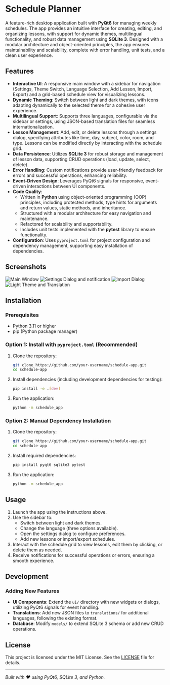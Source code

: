 # Schedule Planner

A feature-rich desktop application built with **PyQt6** for managing weekly schedules. The app provides an intuitive interface for creating, editing, and organizing lessons, with support for dynamic themes, multilingual functionality, and robust data management using **SQLite 3**. Designed with a modular architecture and object-oriented principles, the app ensures maintainability and scalability, complete with error handling, unit tests, and a clean user experience.

## Features

- **Interactive UI**: A responsive main window with a sidebar for navigation (Settings, Theme Switch, Language Selection, Add Lesson, Import, Export) and a grid-based schedule view for visualizing lessons.
- **Dynamic Theming**: Switch between light and dark themes, with icons adapting dynamically to the selected theme for a cohesive user experience.
- **Multilingual Support**: Supports three languages, configurable via the sidebar or settings, using JSON-based translation files for seamless internationalization.
- **Lesson Management**: Add, edit, or delete lessons through a settings dialog, specifying attributes like time, day, subject, color, room, and type. Lessons can be modified directly by interacting with the schedule grid.
- **Data Persistence**: Utilizes **SQLite 3** for robust storage and management of lesson data, supporting CRUD operations (load, update, select, delete).
- **Error Handling**: Custom notifications provide user-friendly feedback for errors and successful operations, enhancing reliability.
- **Event-Driven Design**: Leverages PyQt6 signals for responsive, event-driven interactions between UI components.
- **Code Quality**:
  - Written in **Python** using object-oriented programming (OOP) principles, including protected methods, type hints for arguments and return values, static methods, and inheritance.
  - Structured with a modular architecture for easy navigation and maintenance.
  - Refactored for scalability and supportability.
  - Includes unit tests implemented with the **pytest** library to ensure functionality.
- **Configuration**: Uses `pyproject.toml` for project configuration and dependency management, supporting easy installation of dependencies.

## Screenshots

![Main Window](https://github.com/user-attachments/assets/fa52a849-807e-4c98-b85b-f844f895be74)
![Settings Dialog and notification](https://github.com/user-attachments/assets/40209ef3-df0f-4870-bb26-273c7b6823d6)
![Import Dialog](https://github.com/user-attachments/assets/ecec6e2b-fd9e-447f-b1d4-88a013d4955f)
![Light Theme and Translation](https://github.com/user-attachments/assets/af13e849-a709-438d-a03a-a5746f3cbe69)


## Installation

### Prerequisites

- Python 3.11 or higher
- pip (Python package manager)

### Option 1: Install with `pyproject.toml` (Recommended)

1. Clone the repository:
   ```bash
   git clone https://github.com/your-username/schedule-app.git
   cd schedule-app
   ```

2. Install dependencies (including development dependencies for testing):
   ```bash
   pip install -e .[dev]
   ```

3. Run the application:
   ```bash
   python -m schedule_app
   ```

### Option 2: Manual Dependency Installation

1. Clone the repository:
   ```bash
   git clone https://github.com/your-username/schedule-app.git
   cd schedule-app
   ```

2. Install required dependencies:
   ```bash
   pip install pyqt6 sqlite3 pytest
   ```

3. Run the application:
   ```bash
   python -m schedule_app
   ```

## Usage

1. Launch the app using the instructions above.
2. Use the sidebar to:
   - Switch between light and dark themes.
   - Change the language (three options available).
   - Open the settings dialog to configure preferences.
   - Add new lessons or import/export schedules.
3. Interact with the schedule grid to view lessons, edit them by clicking, or delete them as needed.
4. Receive notifications for successful operations or errors, ensuring a smooth experience.

## Development

### Adding New Features

- **UI Components**: Extend the `ui/` directory with new widgets or dialogs, utilizing PyQt6 signals for event handling.
- **Translations**: Add new JSON files to `translations/` for additional languages, following the existing format.
- **Database**: Modify `models/` to extend SQLite 3 schema or add new CRUD operations.

## License

This project is licensed under the MIT License. See the [LICENSE](LICENSE) file for details.

---

*Built with ❤️ using PyQt6, SQLite 3, and Python.*
